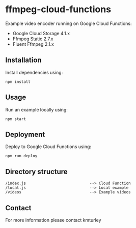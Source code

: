 # ffmpeg-cloud-functions

Example video encoder running on Google Cloud Functions:

* Google Cloud Storage 4.1.x
* Ffmpeg Static 2.7.x
* Fluent Ffmpeg 2.1.x


## Installation

Install dependencies using:

    npm install


## Usage

Run an example locally using:

    npm start


## Deployment

Deploy to Google Cloud Functions using:

    npm run deploy


## Directory structure

    /index.js                            --> Cloud Function
    /local.js                            --> Local example
    /videos                              --> Example videos


## Contact

For more information please contact kmturley
